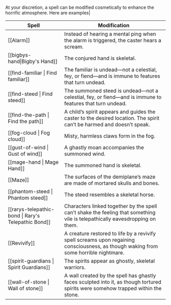 At your discretion, a spell can be modified cosmetically to enhance the horrific atmosphere. Here are examples|

| Spell                                               | Modification                                                                                                                         |
| --------------------------------------------------- | ------------------------------------------------------------------------------------------------------------------------------------ |
| [[Alarm]]                                           | Instead of hearing a mental ping when the alarm is triggered, the caster hears a scream.                                             |
| [[bigbys-hand\|Bigby's Hand]]                       | The conjured hand is skeletal.                                                                                                       |
| [[find-familiar         \| Find familiar]]          | The familiar is undead—not a celestial, fey, or fiend—and is immune to features that turn undead.                                    |
| [[find-steed            \| Find steed]]             | The summoned steed is undead—not a celestial, fey, or fiend—and is immune to features that turn undead.                              |
| [[find-the-path         \| Find the path]]          | A child’s spirit appears and guides the caster to the desired location. The spirit can’t be harmed and doesn’t speak.                |
| [[fog-cloud             \| Fog cloud]]              | Misty, harmless claws form in the fog.                                                                                               |
| [[gust-of-wind          \| Gust of wind]]           | A ghastly moan accompanies the summoned wind.                                                                                        |
| [[mage-hand             \| Mage Hand]]              | The summoned hand is skeletal.                                                                                                       |
| [[Maze]]                                            | The surfaces of the demiplane’s maze are made of mortared skulls and bones.                                                          |
| [[phantom-steed         \| Phantom steed]]          | The steed resembles a skeletal horse.                                                                                                |
| [[rarys-telepathic-bond \| Rary's Telepathic Bond]] | Characters linked together by the spell can’t shake the feeling that something vile is telepathically eavesdropping on them.         |
| [[Revivify]]                                        | A creature restored to life by a revivify spell screams upon regaining consciousness, as though waking from some horrible nightmare. |
| [[spirit-guardians      \| Spirit Guardians]]       | The spirits appear as ghostly, skeletal warriors.                                                                                    |
| [[wall-of-stone         \| Wall of stone]]          | A wall created by the spell has ghastly faces sculpted into it, as though tortured spirits were somehow trapped within the stone.    |